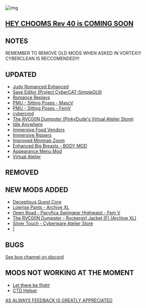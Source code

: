 ![img](https://s11.gifyu.com/images/Cuty-od-Dreams-Logo-YellowUP.png)

[HEY CHOOMS Rev 40 is COMING SOON](https://)
-

NOTES
-

REMEMBER TO REMOVE OLD MODS WHEN ASKED IN VORTEX!!! 
CYBERCLEAN IS RECCOMENDED!!!

UPDATED
-

- [Judy Romanced Enhanced](https://www.nexusmods.com/cyberpunk2077/mods/4508?tab=description)
- [Save Editor (Project CyberCAT-SimpleGUI)](https://www.nexusmods.com/cyberpunk2077/mods/718)
- [Romance Replays](https://www.nexusmods.com/cyberpunk2077/mods/7536)
- [PMU - Sitting Poses - MascV](https://www.nexusmods.com/cyberpunk2077/mods/8445)
- [PMU - Sitting Poses - FemV](https://www.nexusmods.com/cyberpunk2077/mods/8361)
- [cybercmd](https://www.nexusmods.com/cyberpunk2077/mods/5176?tab=description)
- [The RVC00N Dumpster (PinkyDude's Virtual Atelier Store)](https://www.nexusmods.com/cyberpunk2077/mods/5802)
- [Idle Anywhere](https://www.nexusmods.com/cyberpunk2077/mods/8038)
- [Immersive Food Vendors](https://www.nexusmods.com/cyberpunk2077/mods/7322?tab=description)
- [Immersive Rippers](https://www.nexusmods.com/cyberpunk2077/mods/7064)
- [Improved Minimap Zoom](https://www.nexusmods.com/cyberpunk2077/mods/2959)
- [Enhanced Big Breasts - BODY MOD](https://www.nexusmods.com/cyberpunk2077/mods/4654?tab=description)
- [Appearance Menu Mod](https://www.nexusmods.com/cyberpunk2077/mods/790?tab=description)
- [Virtual Atelier](https://www.nexusmods.com/cyberpunk2077/mods/2987)

REMOVED
-


NEW MODS ADDED 
-

- [Deceptious Quest Core](https://www.nexusmods.com/cyberpunk2077/mods/7831)
- [Lowrise Pants - Archive XL](https://www.nexusmods.com/cyberpunk2077/mods/8456?tab=description)
- [Open Road - Pacyfica Swimgear Highwaist - Fem V](https://www.nexusmods.com/cyberpunk2077/mods/8658?tab=description)
- [The RVC00N Dumpster - Rockergirl Jacket (F) (Archive XL)](https://www.nexusmods.com/cyberpunk2077/mods/8708?tab=description)
- [Silver Touch - Cyberware Atelier Store](https://www.nexusmods.com/cyberpunk2077/mods/8667?tab=description)
- [

BUGS
-

 [See bug channel on discord](https://discord.gg/xZNztPjA2u)
 

MODS NOT WORKING AT THE MOMENT 
-

- [Let there be flight](https://)
- [CTD Helper](https://)

[AS ALWAYS FEEDBACK IS GREATLY APPRECIATED](https://)
